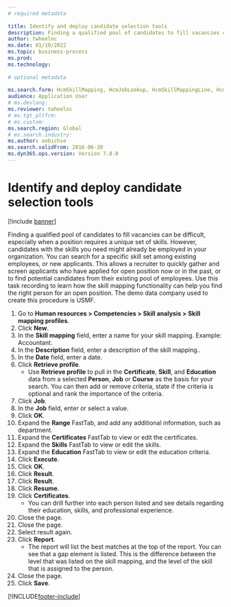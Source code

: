 ```yaml
--- 
# required metadata 
 
title: Identify and deploy candidate selection tools
description: Finding a qualified pool of candidates to fill vacancies can be difficult, especially when a position requires a unique set of skills. 
author: twheeloc
ms.date: 01/10/2022
ms.topic: business-process 
ms.prod:  
ms.technology:  
 
# optional metadata 
 
ms.search.form: HcmSkillMapping, HcmJobLookup, HcmSkillMappingLine, HcmPersonCertificate, CCHTMLPrintPreview   
audience: Application User 
# ms.devlang:  
ms.reviewer: twheeloc
# ms.tgt_pltfrm:  
# ms.custom:  
ms.search.region: Global
# ms.search.industry: 
ms.author: anbichse
ms.search.validFrom: 2016-06-30 
ms.dyn365.ops.version: Version 7.0.0 
---
```

# Identify and deploy candidate selection tools

[!include [banner](../../includes/banner.md)]

Finding a qualified pool of candidates to fill vacancies can be difficult, especially when a position requires a unique set of skills.  However, candidates with the skills you need might already be employed in your organization. You can search for a specific skill set among existing employees, or new applicants. This allows a recruiter to quickly gather and screen applicants who have applied for open position now or in the past, or to find potential candidates from their existing pool of employees. Use this task recording to learn how the skill mapping functionality can help you find the right person for an open position. The demo data company used to create this procedure is USMF.

1. Go to **Human resources > Competencies > Skill analysis > Skill mapping profiles**.
2. Click **New**.
3. In the **Skill mapping** field, enter a name for your skill mapping.  Example: Accountant.
4. In the **Description** field, enter a description of the skill mapping..
5. In the **Date** field, enter a date.
6. Click **Retrieve profile**.
    * Use **Retrieve profile** to pull in the **Certificate**, **Skill**, and **Education** data from a selected **Person**, **Job** or **Course** as the basis for your search.   You can then add or remove criteria, state if the criteria is optional and rank the importance of the criteria.  
7. Click **Job**.
8. In the **Job** field, enter or select a value.
9. Click **OK**.
10. Expand the **Range** FastTab, and add any additional information, such as department.
11. Expand the **Certificates** FastTab to view or edit the certificates.
12. Expand the **Skills** FastTab to view or edit the skills.
13. Expand the **Education** FastTab to view or edit the education criteria.
14. Click **Execute**.
15. Click **OK**.
16. Click **Result**.
17. Click **Result**.
18. Click **Resume**.
19. Click **Certificates**.
    * You can drill further into each person listed and see details regarding their education, skills, and professional experience.  
20. Close the page.
21. Close the page.
22. Select result again.
23. Click **Report**.
    * The report will list the best matches at the top of the report. You can see that a gap element is listed. This is the difference between the level that was listed on the skill mapping, and the level of the skill that is assigned to the person.  
24. Close the page.
25. Click **Save**.



[!INCLUDE[footer-include](../../../../includes/footer-banner.md)]
